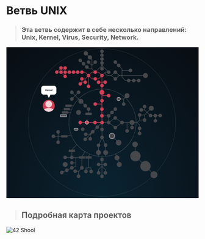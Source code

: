 # Ветвь UNIX  #

> ### Эта ветвь содержит в себе несколько направлений: Unix, Kernel, Virus, Security, Network.

![42 Shool](./unix_branch.gif)

> ## Подробная карта проектов ###

![42 Shool](./Holy_Graph.png)

